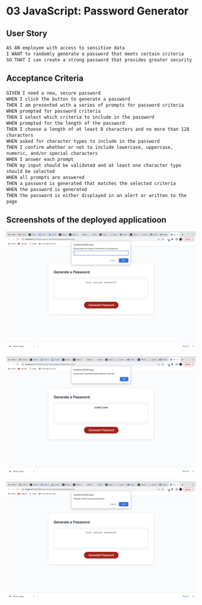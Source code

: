 # 03 JavaScript: Password Generator



## User Story

```
AS AN employee with access to sensitive data
I WANT to randomly generate a password that meets certain criteria
SO THAT I can create a strong password that provides greater security
```

## Acceptance Criteria

```
GIVEN I need a new, secure password
WHEN I click the button to generate a password
THEN I am presented with a series of prompts for password criteria
WHEN prompted for password criteria
THEN I select which criteria to include in the password
WHEN prompted for the length of the password
THEN I choose a length of at least 8 characters and no more than 128 characters
WHEN asked for character types to include in the password
THEN I confirm whether or not to include lowercase, uppercase, numeric, and/or special characters
WHEN I answer each prompt
THEN my input should be validated and at least one character type should be selected
WHEN all prompts are answered
THEN a password is generated that matches the selected criteria
WHEN the password is generated
THEN the password is either displayed in an alert or written to the page
```

## Screenshots of the deployed applicatioon

![Image1](https://github.com/WinnieThomas/Password-Generator/blob/main/Assets/Image%201.png?raw=true)

![Image2](https://github.com/WinnieThomas/Password-Generator/blob/main/Assets/Image%202.png?raw=true)

![Image3](https://github.com/WinnieThomas/Password-Generator/blob/main/Assets/Image%203.png)


